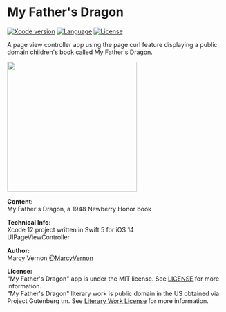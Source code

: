 # My Father's Dragon
[![Xcode version](https://img.shields.io/badge/xcode-12%20-brightgreen)](https://developer.apple.com/xcode/)
[![Language](https://img.shields.io/badge/swift-5.0-orange.svg)](https://developer.apple.com/swift)
[![License](https://img.shields.io/badge/license-MIT-blue.svg?style=flat)](http://mit-license.org)

A page view controller app using the page curl feature displaying a public domain children's book called My Father's Dragon. 

<img src="GitHub-Images/MyFathersDragon.gif" width="300">

**Content:** \
My Father's Dragon, a 1948 Newberry Honor book

**Technical Info:** \
Xcode 12 project written in Swift 5 for iOS 14\
UIPageViewController


**Author:** \
Marcy Vernon [@MarcyVernon](https://twitter.com/MarcyVernon)

**License:** \
"My Father's Dragon" app is under the MIT license. See [LICENSE](/LICENSE) for more information.\
"My Father's Dragon" literary work is public domain in the US obtained via Project Gutenberg tm. See [Literary Work License](/Literary20%Work20%License) for more information.
